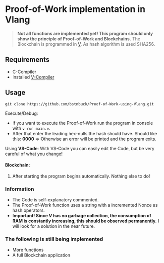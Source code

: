 # Proof-of-Work implementation in Vlang

>**Not all functions are implemented yet! This program should only show the principle of Proof-of-Work and Blockchains.**
The Blockchain is programmed in [V](https://github.com/vlang/v). As hash algorithm is used SHA256.


## Requirements
- C-Compiler
- Installed [V-Compiler](https://github.com/vlang/v)

## Usage
`git clone https://github.com/bstnbuck/Proof-of-Work-using-Vlang.git`

Execute/Debug:
* If you want to execute the Proof-of-Work run the program in console with `v run main.v`.
* After that enter the leading hex-nulls the hash should have. Should like this: **0000**
    => Otherwise an error will be printed and the program exits.

Using **VS-Code**:
With VS-Code you can easily edit the Code, but be very careful of what you change!

#### Blockchain:
1.  After starting the program begins automatically. Nothing else to do!

### Information
* The Code is self-explanatory commented.
* The Proof-of-Work function uses a string with a incremented Nonce as hash operators.
* **Important! Since V has no garbage collection, the consumption of RAM is constantly increasing, this should be observed permanently.** I will look for a solution in the near future.

### The following is still being implemented
* More functions
* A full Blockchain application
